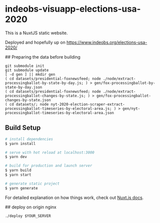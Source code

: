 # indeobs-visuapp-elections-usa-2020

This is a NuxtJS static website.

Deployed and hopefully up on https://www.indeobs.org/elections-usa-2020/

## Preparing the data before building
```
git submodule init
git submodule update
[ -d gen ] || mkdir gen
( cd datasets/presidential-foxnewsfeed; node ./node/extract-processingballot-by-state-by-day.js; ) > gen/fox-processingballot-by-state-by-day.json
( cd datasets/presidential-foxnewsfeed; node ./node/extract-processingballot-changes-by-state.js; ) > gen/fox-processingballot-changes-by-state.json
( cd datasets/; node nyt-2020-election-scraper-extract-processingballot-timeseries-by-electoral-area.js; ) > gen/nyt-processingballot-timeseries-by-electoral-area.json
```

## Build Setup

```bash
# install dependencies
$ yarn install

# serve with hot reload at localhost:3000
$ yarn dev

# build for production and launch server
$ yarn build
$ yarn start

# generate static project
$ yarn generate
```

For detailed explanation on how things work, check out [Nuxt.js docs](https://nuxtjs.org).

## deploy on origin nginx
```
./deploy $YOUR_SERVER
```
